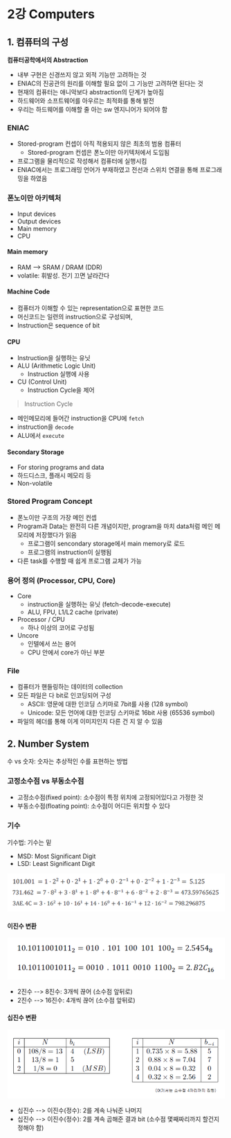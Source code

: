 # 2강 Computers

## 1. 컴퓨터의 구성

**컴퓨터공학에서의 Abstraction**
- 내부 구현은 신경쓰지 않고 외적 기능만 고려하는 것
- ENIAC의 진공관의 원리를 이해할 필요 없이 그 기능만 고려하면 된다는 것
- 현재의 컴퓨터는 애니악보다 abstraction의 단계가 높아짐
- 하드웨어와 소프트웨어를 아우르는 최적화를 통해 발전
- 우리는 하드웨어를 이해할 줄 아는 sw 엔지니어가 되어야 함

### ENIAC

- Stored-program 컨셉이 아직 적용되지 않은 최초의 범용 컴퓨터
  - Stored-program 컨셉은 폰노이만 아키텍처에서 도입됨
- 프로그램을 물리적으로 작성해서 컴퓨터에 실행시킴
- ENIAC에서는 프로그래밍 언어가 부재하였고 전선과 스위치 연결을 통해 프로그래밍을 하였음

### 폰노이만 아키텍처

- Input devices
- Output devices
- Main memory
- CPU

#### Main memory

- RAM --> SRAM / DRAM (DDR)
- volatile: 휘발성. 전기 끄면 날라간다

#### Machine Code

- 컴퓨터가 이해할 수 있는 representation으로 표현한 코드
- 머신코드는 일련의 instruction으로 구성되며,
- Instruction은 sequence of bit

#### CPU

- Instruction을 실행하는 유닛
- ALU (Arithmetic Logic Unit)
  - Instruction 실행에 사용
- CU (Control Unit)
  - Instruction Cycle을 제어

> Instruction Cycle
- 메인메모리에 들어간 instruction을 CPU에 `fetch`
- instruction을 `decode`
- ALU에서 `execute`

#### Secondary Storage

- For storing programs and data
- 하드디스크, 플래시 메모리 등
- Non-volatile

### Stored Program Concept

- 폰노이만 구조의 가장 메인 컨셉
- Program과 Data는 완전히 다른 개념이지만, program을 마치 data처럼 메인 메모리에 저장했다가 읽음
  - 프로그램이 sencondary storage에서 main memory로 로드
  - 프로그램의 instruction이 실행됨
- 다른 task를 수행할 때 쉽게 프로그램 교체가 가능

### 용어 정의 (Processor, CPU, Core)

- Core
  - instruction을 실행하는 유닛 (fetch-decode-execute)
  - ALU, FPU, L1/L2 cache (private)
- Processor / CPU
  - 하나 이상의 코어로 구성됨
- Uncore
  - 인텔에서 쓰는 용어
  - CPU 안에서 core가 아닌 부분

### File

- 컴퓨터가 핸들링하는 데이터의 collection
- 모든 파일은 다 bit로 인코딩되어 구성
  - ASCII: 영문에 대한 인코딩 스키마로 7bit를 사용 (128 symbol)
  - Unicode: 모든 언어에 대한 인코딩 스키마로 16bit 사용 (65536 symbol)
- 파일의 헤더를 통해 이게 이미지인지 다른 건 지 알 수 있음

## 2. Number System

수 vs 숫자: 숫자는 추상적인 수를 표현하는 방법

### 고정소수점 vs 부동소수점

- 고정소수점(fixed point): 소수점이 특정 위치에 고정되어있다고 가정한 것
- 부동소수점(floating point): 소수점이 어디든 위치할 수 있다

### 기수

기수법: 기수는 밑
- MSD: Most Significant Digit
- LSD: Least Significant Digit

![](./img/042004.png)

#### 이진수 변환
![](./img/042005.png)

- 2진수 --> 8진수: 3개씩 끊어 (소수점 앞뒤로)
- 2진수 --> 16진수: 4개씩 끊어 (소수점 앞뒤로)

#### 십진수 변환
![](./img/042006.png)

- 십진수 --> 이진수(정수): 2를 계속 나눠준 나머지
- 십진수 --> 이진수(정수): 2를 계속 곱해준 결과 bit (소수점 몇째짜리까지 할건지 정해야 함)
